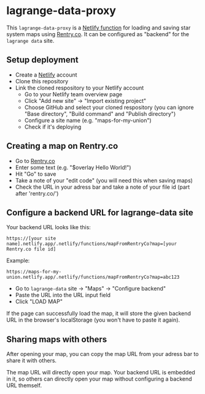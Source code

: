 # lagrange-data-proxy

This `lagrange-data-proxy` is a [Netlify function](https://www.netlify.com/products/functions/) for loading and saving star system maps using [Rentry.co](https://rentry.co/). It can be configured as "backend" for the `lagrange data` site.

## Setup deployment

- Create a [Netlify](https://www.netlify.com/) account
- Clone this repository
- Link the cloned respository to your Netlify account
  - Go to your Netlify team overview page
  - Click "Add new site" -> "Import existing project"
  - Choose GitHub and select your cloned respository (you can ignore "Base directory", "Build command" and "Publish directory")
  - Configure a site name (e.g. "maps-for-my-union")
  - Check if it's deploying

## Creating a map on Rentry.co

- Go to [Rentry.co](https://rentry.co/)
- Enter some text (e.g. "$overlay Hello World!")
- Hit "Go" to save
- Take a note of your "edit code" (you will need this when saving maps)
- Check the URL in your adress bar and take a note of your file id (part after 'rentry.co/')

## Configure a backend URL for lagrange-data site

Your backend URL looks like this:
```
https://[your site name].netlify.app/.netlify/functions/mapFromRentryCo?map=[your Rentry.co file id]
```

Example:
```
https://maps-for-my-union.netlify.app/.netlify/functions/mapFromRentryCo?map=abc123
```

- Go to `lagrange-data` site -> "Maps" -> "Configure backend"
- Paste the URL into the URL input field
- Click "LOAD MAP"

If the page can successfully load the map, it will store the given backend URL in the browser's localStorage (you won't have to paste it again).

## Sharing maps with others

After opening your map, you can copy the map URL from your adress bar to share it with others.

The map URL will directly open your map. Your backend URL is embedded in it, so others can directly open your map without configuring a backend URL themself.


